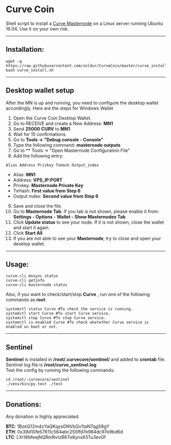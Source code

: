# Curve Coin
Shell script to install a [Curve Masternode](http://curvecoin.co/) on a Linux server running Ubuntu 16.04. Use it on your own risk.

***
## Installation:
```
wget -q https://raw.githubusercontent.com/zoldur/CurveCoin/master/curve_install.sh  
bash curve_install.sh  
```
***

## Desktop wallet setup

After the MN is up and running, you need to configure the desktop wallet accordingly. Here are the steps for Windows Wallet
1. Open the Curve Coin Desktop Wallet.
2. Go to RECEIVE and create a New Address: **MN1**
3. Send **25000** **CURV** to **MN1**.
4. Wait for 15 confirmations.
5. Go to **Tools -> "Debug console - Console"**
6. Type the following command: **masternode outputs**
7. Go to  ** Tools -> "Open Masternode Configuration File"
8. Add the following entry:
```
Alias Address Privkey TxHash Output_index
```
* Alias: **MN1**
* Address: **VPS_IP:PORT**
* Privkey: **Masternode Private Key**
* TxHash: **First value from Step 6**
* Output index:  **Second value from Step 6**
9. Save and close the file.
10. Go to **Masternode Tab**. If you tab is not shown, please enable it from: **Settings - Options - Wallet - Show Masternodes Tab**
11. Click **Update status** to see your node. If it is not shown, close the wallet and start it again.
10. Click **Start All**
11. If you are not able to see your **Masternode**, try to close and open your desktop wallet.
***

## Usage:

```
curve-cli mnsync status
curve-cli getinfo
curve-cli masternode status
```

Also, if you want to check/start/stop **Curve** , run one of the following commands as **root**:

```
systemctl status Curve #To check the service is running.
systemctl start Curve #To start Curve service.
systemctl stop Curve #To stop Curve service.
systemctl is-enabled Curve #To check whetether Curve service is enabled on boot or not.
```
***

## Sentinel

**Sentinel** is installed in **/root/.curvecore/sentinel/** and added to **crontab** file.  
Sentinel log file is **/root/curve_sentinel.log**  
Test the config by running the following commands:
```
cd /root/.curvecore/sentinel
./venv/bin/py.test ./test
```
***

## Donations:  

Any donation is highly appreciated.  

**BTC**: 1BzeQ12m4zYaQKqysGNVbQv1taN7qgS8gY  
**ETH**: 0x39d10fe57611c564abc255ffd7e984dc97e9bd6d  
**LTC**: LXrWbfeejNQRmRvtzB6Te8yns93Tu3evGf
